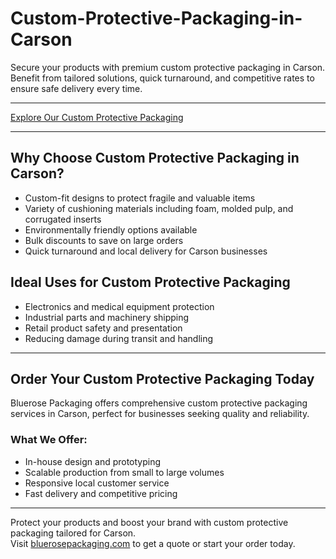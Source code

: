 # Custom-Protective-Packaging-in-Carson

Secure your products with premium custom protective packaging in Carson. Benefit from tailored solutions, quick turnaround, and competitive rates to ensure safe delivery every time.

---

[Explore Our Custom Protective Packaging](https://www.bluerosepackaging.com/product-category/custom-products/custom-protective-packaging/)

---

## Why Choose Custom Protective Packaging in Carson?

- Custom-fit designs to protect fragile and valuable items  
- Variety of cushioning materials including foam, molded pulp, and corrugated inserts  
- Environmentally friendly options available  
- Bulk discounts to save on large orders  
- Quick turnaround and local delivery for Carson businesses  

## Ideal Uses for Custom Protective Packaging

- Electronics and medical equipment protection  
- Industrial parts and machinery shipping  
- Retail product safety and presentation  
- Reducing damage during transit and handling  

---

## Order Your Custom Protective Packaging Today

Bluerose Packaging offers comprehensive custom protective packaging services in Carson, perfect for businesses seeking quality and reliability.

### What We Offer:

- In-house design and prototyping  
- Scalable production from small to large volumes  
- Responsive local customer service  
- Fast delivery and competitive pricing  

---

Protect your products and boost your brand with custom protective packaging tailored for Carson.  
Visit [bluerosepackaging.com](https://www.bluerosepackaging.com) to get a quote or start your order today.


